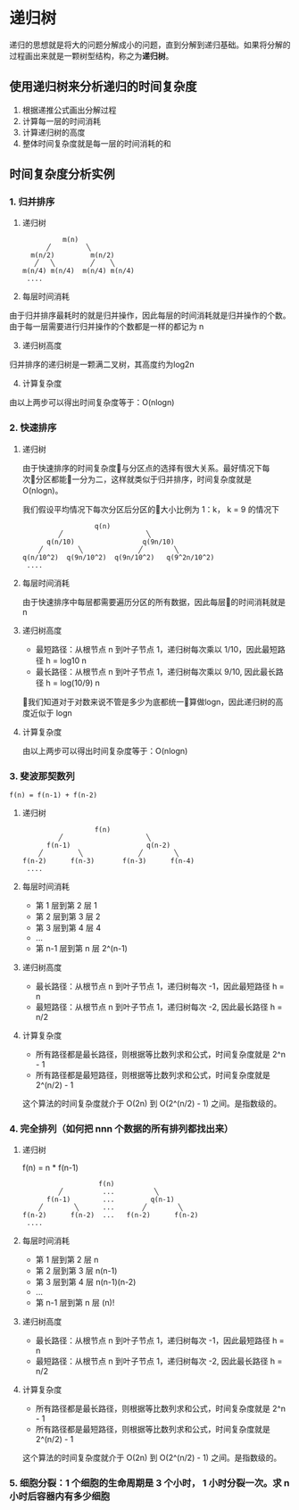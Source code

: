 # 递归树

递归的思想就是将大的问题分解成小的问题，直到分解到递归基础。如果将分解的过程画出来就是一颗树型结构，称之为**递归树**。

## 使用递归树来分析递归的时间复杂度

1. 根据递推公式画出分解过程
2. 计算每一层的时间消耗
3. 计算递归树的高度
4. 整体时间复杂度就是每一层的时间消耗的和

## 时间复杂度分析实例

### 1. 归并排序

1. 递归树

                 m(n)
             ╱         ╲
         m(n/2)         m(n/2)
          ╱   ╲         ╱    ╲
       m(n/4) m(n/4)  m(n/4) m(n/4) 
        ....

2. 每层时间消耗

由于归并排序最耗时的就是归并操作，因此每层的时间消耗就是归并操作的个数。由于每一层需要进行归并操作的个数都是一样的都记为 n

3. 递归树高度

归并排序的递归树是一颗满二叉树，其高度约为log2n

4. 计算复杂度

由以上两步可以得出时间复杂度等于：O(nlogn)

### 2. 快速排序

1. 递归树

    由于快速排序的时间复杂度与分区点的选择有很大关系。最好情况下每次分区都能一分为二，这样就类似于归并排序，时间复杂度就是 O(nlogn)。

    我们假设平均情况下每次分区后分区的大小比例为 1：k， k = 9 的情况下

                         q(n)
                ╱                     ╲
             q(n/10)                 q(9n/10)
           ╱         ╲              ╱        ╲
       q(n/10^2)  q(9n/10^2)  q(9n/10^2)   q(9^2n/10^2)
        ....

2. 每层时间消耗

    由于快速排序中每层都需要遍历分区的所有数据，因此每层的时间消耗就是 n

3. 递归树高度

    - 最短路径：从根节点 n 到叶子节点 1，递归树每次乘以 1/10，因此最短路径 h = log10 n
    - 最长路径：从根节点 n 到叶子节点 1，递归树每次乘以 9/10, 因此最长路径 h = log(10/9) n

    我们知道对于对数来说不管是多少为底都统一算做logn，因此递归树的高度近似于 logn

4. 计算复杂度

    由以上两步可以得出时间复杂度等于：O(nlogn)

### 3. 斐波那契数列

    f(n) = f(n-1) + f(n-2)

1. 递归树

                         f(n)
                ╱                     ╲
             f(n-1)                   q(n-2)
           ╱         ╲              ╱        ╲
       f(n-2)      f(n-3)       f(n-3)      f(n-4)
        ....

2. 每层时间消耗

    - 第 1 层到第 2 层                1
    - 第 2 层到第 3 层                2
    - 第 3 层到第 4 层                4
    - ...
    - 第 n-1 层到第 n 层              2^(n-1)

3. 递归树高度

    - 最长路径：从根节点 n 到叶子节点 1，递归树每次 -1，因此最短路径 h = n
    - 最短路径：从根节点 n 到叶子节点 1，递归树每次 -2, 因此最长路径 h = n/2

4. 计算复杂度

    - 所有路径都是最长路径，则根据等比数列求和公式，时间复杂度就是 2^n - 1
    - 所有路径都是最短路径，则根据等比数列求和公式，时间复杂度就是 2^(n/2) - 1

    这个算法的时间复杂度就介于 O(2n) 到 O(2^(n/2) - 1) 之间。是指数级的。

### 4. 完全排列（如何把 nnn 个数据的所有排列都找出来）

1. 递归树

    f(n) = n * f(n-1)

                          f(n)
                ╱          ...          ╲
             f(n-1)        ...         q(n-1)
           ╱        ╲      ...       ╱        ╲
       f(n-2)      f(n-2)  ...   f(n-2)      f(n-2)
        ....

2. 每层时间消耗

    - 第 1 层到第 2 层                n
    - 第 2 层到第 3 层                n(n-1)
    - 第 3 层到第 4 层                n(n-1)(n-2)
    - ...
    - 第 n-1 层到第 n 层              (n)!

3. 递归树高度

    - 最长路径：从根节点 n 到叶子节点 1，递归树每次 -1，因此最短路径 h = n
    - 最短路径：从根节点 n 到叶子节点 1，递归树每次 -2, 因此最长路径 h = n/2

4. 计算复杂度

    - 所有路径都是最长路径，则根据等比数列求和公式，时间复杂度就是 2^n - 1
    - 所有路径都是最短路径，则根据等比数列求和公式，时间复杂度就是 2^(n/2) - 1

    这个算法的时间复杂度就介于 O(2n) 到 O(2^(n/2) - 1) 之间。是指数级的。

### 5. 细胞分裂：1 个细胞的生命周期是 3 个小时， 1 小时分裂一次。求 n 小时后容器内有多少细胞